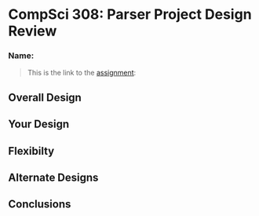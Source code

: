 # CompSci 308: Parser Project Design Review

### Name: 

> This is the link to the [assignment](http://www.cs.duke.edu/courses/compsci308/current/assign/03_parser/):


## Overall Design


## Your Design


## Flexibilty


## Alternate Designs


## Conclusions


